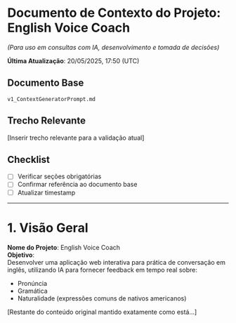# **Documento de Contexto do Projeto: English Voice Coach**  
*(Para uso em consultas com IA, desenvolvimento e tomada de decisões)*  

**Última Atualização**: 20/05/2025, 17:50 (UTC)

## Documento Base
`v1_ContextGeneratorPrompt.md`

## Trecho Relevante
[Inserir trecho relevante para a validação atual]

## Checklist
- [ ] Verificar seções obrigatórias
- [ ] Confirmar referência ao documento base  
- [ ] Atualizar timestamp

---

# **1. Visão Geral**  
**Nome do Projeto**: English Voice Coach  
**Objetivo**:  
Desenvolver uma aplicação web interativa para prática de conversação em inglês, utilizando IA para fornecer feedback em tempo real sobre:  
- Pronúncia  
- Gramática  
- Naturalidade (expressões comuns de nativos americanos)  

[Restante do conteúdo original mantido exatamente como está...]
